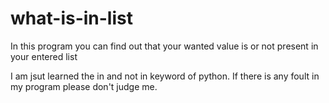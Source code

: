 # what-is-in-list
In this program you can find out that your wanted value is or not present in your entered list



I am jsut learned the in and not in keyword of python.
If there is any foult in my program please don't judge me.
